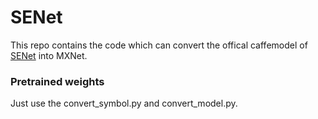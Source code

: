 # SENet

This repo contains the code which can convert the offical caffemodel of [SENet](https://github.com/hujie-frank/SENet) into MXNet.

### Pretrained weights

Just use the convert_symbol.py and convert_model.py.

